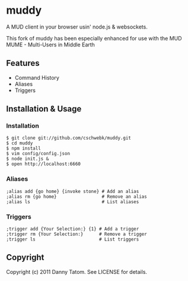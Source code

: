 # muddy

A MUD client in your browser usin' node.js & websockets.

This fork of muddy has been especially enhanced for use with the MUD
MUME - Multi-Users in Middle Earth

## Features

- Command History
- Aliases
- Triggers

## Installation & Usage

### Installation

    $ git clone git://github.com/cschwebk/muddy.git
    $ cd muddy
    $ npm install
    $ vim config/config.json
    $ node init.js &
    $ open http://localhost:6660

### Aliases

    ;alias add {go home} {invoke stone} # Add an alias
    ;alias rm {go home}                 # Remove an alias
    ;alias ls                           # List aliases

### Triggers

    ;trigger add {Your Selection:} {1} # Add a trigger
    ;trigger rm {Your Selection:}      # Remove a trigger
    ;trigger ls                        # List triggers

## Copyright


Copyright (c) 2011 Danny Tatom. See LICENSE for details.
